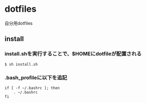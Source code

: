# dotfiles

自分用dotfiles

## install

### install.shを実行することで、$HOMEにdotfileが配置される

```
$ sh install.sh
```

### .bash_profileに以下を追記

```
if [ -f ~/.bashrc ]; then
    . ~/.bashrc
fi
```
